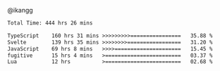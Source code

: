 @ikangg
<!--START_SECTION:waka-->

```txt
Total Time: 444 hrs 26 mins

TypeScript    160 hrs 31 mins >>>>>>>>>================   35.88 %
Svelte        139 hrs 35 mins >>>>>>>>=================   31.20 %
JavaScript    69 hrs 8 mins   >>>>=====================   15.45 %
fugitive      15 hrs 4 mins   >========================   03.37 %
Lua           12 hrs          >========================   02.68 %
```

<!--END_SECTION:waka-->
